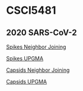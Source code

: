 # CSCI5481
## 2020 SARS-CoV-2

[Spikes Neighbor Joining](https://taxonium.org/?treeUrl=https%3A%2F%2Fraw.githubusercontent.com%2FTiSpH%2FCSCI5481%2Fmain%2Fspikes_neighbor_joining.tree&ladderizeTree=true&treeType=nwk&metaUrl=https%3A%2F%2Fraw.githubusercontent.com%2FTiSpH%2FCSCI5481%2Fmain%2Fdata.csv&metaType=meta_csv)

[Spikes UPGMA](https://taxonium.org/?treeUrl=https%3A%2F%2Fraw.githubusercontent.com%2FTiSpH%2FCSCI5481%2Fmain%2Fspikes_UPGMA.tree&ladderizeTree=true&treeType=nwk&metaUrl=https%3A%2F%2Fraw.githubusercontent.com%2FTiSpH%2FCSCI5481%2Fmain%2Fdata.csv&metaType=meta_csv)

[Capsids Neighbor Joining](https://taxonium.org/?treeUrl=https%3A%2F%2Fraw.githubusercontent.com%2FTiSpH%2FCSCI5481%2Fmain%2Fcapsids_neighbor_joining.tree&ladderizeTree=true&treeType=nwk&metaUrl=https%3A%2F%2Fraw.githubusercontent.com%2FTiSpH%2FCSCI5481%2Fmain%2Fdata.csv&metaType=meta_csv)

[Capsids UPGMA](https://taxonium.org/?treeUrl=https%3A%2F%2Fraw.githubusercontent.com%2FTiSpH%2FCSCI5481%2Fmain%2Fcapsids_UPGMA.tree&ladderizeTree=true&treeType=nwk&metaUrl=https%3A%2F%2Fraw.githubusercontent.com%2FTiSpH%2FCSCI5481%2Fmain%2Fdata.csv&metaType=meta_csv)
